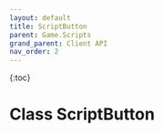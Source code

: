 ```yaml
---
layout: default
title: ScriptButton
parent: Game.Scripts
grand_parent: Client API
nav_order: 2
---
```

{:toc}

# Class ScriptButton


